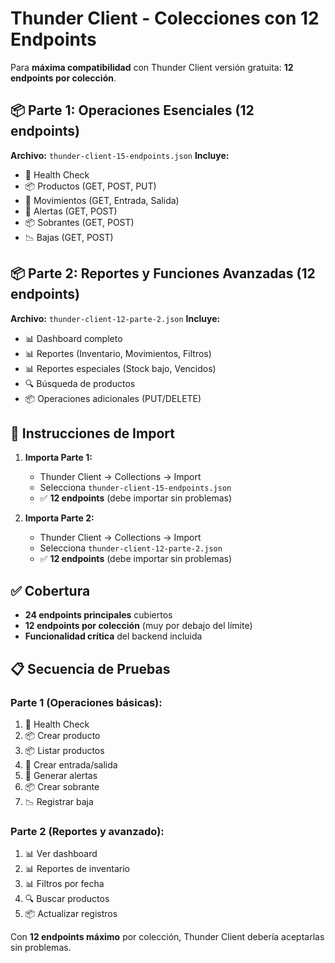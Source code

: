 # Thunder Client - Colecciones con 12 Endpoints

Para **máxima compatibilidad** con Thunder Client versión gratuita: **12 endpoints por colección**.

## 📦 Parte 1: Operaciones Esenciales (12 endpoints)
**Archivo:** `thunder-client-15-endpoints.json`
**Incluye:**
- 🏥 Health Check
- 📦 Productos (GET, POST, PUT)
- 🔄 Movimientos (GET, Entrada, Salida)
- 🚨 Alertas (GET, POST)
- 📦 Sobrantes (GET, POST)
- 📉 Bajas (GET, POST)

## 📦 Parte 2: Reportes y Funciones Avanzadas (12 endpoints)
**Archivo:** `thunder-client-12-parte-2.json`
**Incluye:**
- 📊 Dashboard completo
- 📊 Reportes (Inventario, Movimientos, Filtros)
- 📊 Reportes especiales (Stock bajo, Vencidos)
- 🔍 Búsqueda de productos
- 📦 Operaciones adicionales (PUT/DELETE)

## 🚀 Instrucciones de Import

1. **Importa Parte 1:**
   - Thunder Client → Collections → Import
   - Selecciona `thunder-client-15-endpoints.json`
   - ✅ **12 endpoints** (debe importar sin problemas)

2. **Importa Parte 2:**
   - Thunder Client → Collections → Import
   - Selecciona `thunder-client-12-parte-2.json`
   - ✅ **12 endpoints** (debe importar sin problemas)

## ✅ Cobertura
- **24 endpoints principales** cubiertos
- **12 endpoints por colección** (muy por debajo del límite)
- **Funcionalidad crítica** del backend incluida

## 📋 Secuencia de Pruebas

### Parte 1 (Operaciones básicas):
1. 🏥 Health Check
2. 📦 Crear producto
3. 📦 Listar productos
4. 🔄 Crear entrada/salida
5. 🚨 Generar alertas
6. 📦 Crear sobrante
7. 📉 Registrar baja

### Parte 2 (Reportes y avanzado):
1. 📊 Ver dashboard
2. 📊 Reportes de inventario
3. 📊 Filtros por fecha
4. 🔍 Buscar productos
5. 📦 Actualizar registros

Con **12 endpoints máximo** por colección, Thunder Client debería aceptarlas sin problemas.
